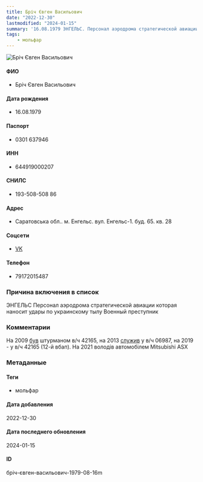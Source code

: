 ```yaml
---
title: Бріч Євген Васильович
date: "2022-12-30"
lastmodified: "2024-01-15"
summary: '16.08.1979 ЭНГЕЛЬС. Персонал аэродрома стратегической авиации которая наносит удары по украинскому тылу. Военный преступник.'
tags: 
    - мольфар
---
```

<!--# pp1-->
<!--## Фигурант-->
<!--### Личные данные-->
<!--#### Фото-->
![Бріч Євген Васильович](https://molfar.com/images/optimized/1696945478_302585956.png)
#### ФИО
- Бріч Євген Васильович
#### Дата рождения
- 16.08.1979
#### Паспорт
- 0301 637946
#### ИНН
- 644919000207
#### СНИЛС
- 193-508-508 86
#### Адрес
- Саратовська обл.. м. Енгельс. вул. Енгельс-1. буд. 65. кв. 28
#### Соцсети
- [VK](https://vk.com/id64751830)
#### Телефон
- 79172015487
### Причина включения в список
ЭНГЕЛЬС
Персонал аэродрома стратегической авиации которая наносит удары по украинскому тылу
Военный преступник
### Комментарии
На 2009 [був](https://drive.google.com/uc?id=1uPPZFN32dBnxoQmQqHrXbZjzuri_crUw) штурманом в/ч 42165, на 2013 [служив](https://drive.google.com/uc?id=1EQuMj6igDuanIxjEduCcSmaLb-oiUHjT) у в/ч 06987, на 2019 - у в/ч 42165 (12-й вбап). На 2021 володів автомобілем Mitsubishi ASX
### Метаданные
#### Теги
- мольфар
#### Дата добавления
2022-12-30
#### Дата последнего обновления
2024-01-15
#### ID
бріч-євген-васильович-1979-08-16m
<!--## END;-->
